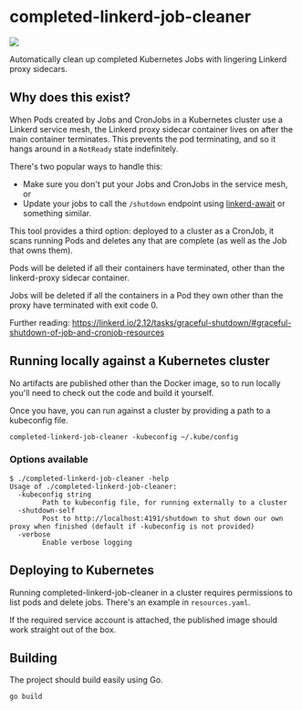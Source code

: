 # completed-linkerd-job-cleaner

[<img src="https://img.shields.io/docker/v/mdmoss/completed-linkerd-job-cleaner?label=Docker%20image&sort=semver">](https://hub.docker.com/repository/docker/mdmoss/completed-linkerd-job-cleaner)

Automatically clean up completed Kubernetes Jobs with lingering Linkerd proxy sidecars.

## Why does this exist?

When Pods created by Jobs and CronJobs in a Kubernetes cluster use a Linkerd service mesh, the Linkerd proxy sidecar container lives on after the main container terminates. This prevents the pod terminating, and so it hangs around in a `NotReady` state indefinitely.

There's two popular ways to handle this:
- Make sure you don't put your Jobs and CronJobs in the service mesh, or
- Update your jobs to call the `/shutdown` endpoint using [linkerd-await](https://github.com/linkerd/linkerd-await) or something similar.

This tool provides a third option: deployed to a cluster as a CronJob, it scans running Pods and deletes any that are complete (as well as the Job that owns them).

Pods will be deleted if all their containers have terminated, other than the linkerd-proxy sidecar container.

Jobs will be deleted if all the containers in a Pod they own other than the proxy have terminated with exit code 0.

Further reading: https://linkerd.io/2.12/tasks/graceful-shutdown/#graceful-shutdown-of-job-and-cronjob-resources

## Running locally against a Kubernetes cluster

No artifacts are published other than the Docker image, so to run locally you'll need to check out the code and build it yourself.

Once you have, you can run against a cluster by providing a path to a kubeconfig file.

```
completed-linkerd-job-cleaner -kubeconfig ~/.kube/config
```

### Options available

```
$ ./completed-linkerd-job-cleaner -help
Usage of ./completed-linkerd-job-cleaner:
  -kubeconfig string
    	Path to kubeconfig file, for running externally to a cluster
  -shutdown-self
    	Post to http://localhost:4191/shutdown to shut down our own proxy when finished (default if -kubeconfig is not provided)
  -verbose
    	Enable verbose logging
```

## Deploying to Kubernetes

Running completed-linkerd-job-cleaner in a cluster requires permissions to list pods and delete jobs. There's an example in `resources.yaml`.

If the required service account is attached, the published image should work straight out of the box.

## Building

The project should build easily using Go.

```
go build
```